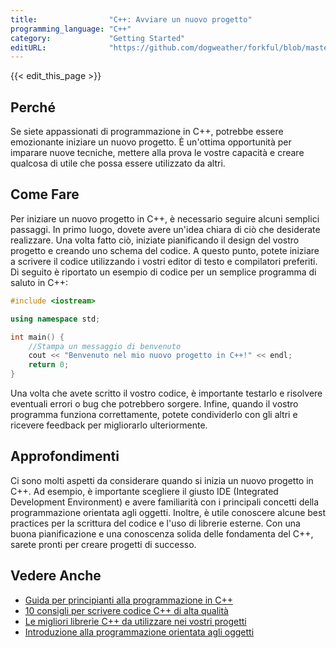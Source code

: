 ```yaml
---
title:                "C++: Avviare un nuovo progetto"
programming_language: "C++"
category:             "Getting Started"
editURL:              "https://github.com/dogweather/forkful/blob/master/content/it/cpp/starting-a-new-project.md"
---
```


{{< edit_this_page >}}

## Perché
Se siete appassionati di programmazione in C++, potrebbe essere emozionante iniziare un nuovo progetto. È un'ottima opportunità per imparare nuove tecniche, mettere alla prova le vostre capacità e creare qualcosa di utile che possa essere utilizzato da altri.

## Come Fare
Per iniziare un nuovo progetto in C++, è necessario seguire alcuni semplici passaggi. In primo luogo, dovete avere un'idea chiara di ciò che desiderate realizzare. Una volta fatto ciò, iniziate pianificando il design del vostro progetto e creando uno schema del codice. A questo punto, potete iniziare a scrivere il codice utilizzando i vostri editor di testo e compilatori preferiti. Di seguito è riportato un esempio di codice per un semplice programma di saluto in C++:

```C++
#include <iostream>

using namespace std;

int main() {
    //Stampa un messaggio di benvenuto
    cout << "Benvenuto nel mio nuovo progetto in C++!" << endl;
    return 0;
}
```

Una volta che avete scritto il vostro codice, è importante testarlo e risolvere eventuali errori o bug che potrebbero sorgere. Infine, quando il vostro programma funziona correttamente, potete condividerlo con gli altri e ricevere feedback per migliorarlo ulteriormente.

## Approfondimenti
Ci sono molti aspetti da considerare quando si inizia un nuovo progetto in C++. Ad esempio, è importante scegliere il giusto IDE (Integrated Development Environment) e avere familiarità con i principali concetti della programmazione orientata agli oggetti. Inoltre, è utile conoscere alcune best practices per la scrittura del codice e l'uso di librerie esterne. Con una buona pianificazione e una conoscenza solida delle fondamenta del C++, sarete pronti per creare progetti di successo.

## Vedere Anche
- [Guida per principianti alla programmazione in C++](https://www.codecademy.com/learn/learn-c-plus-plus)
- [10 consigli per scrivere codice C++ di alta qualità](https://www.techrepublic.com/article/10-tips-for-writing-high-performance-c-code/)
- [Le migliori librerie C++ da utilizzare nei vostri progetti](https://www.hongkiat.com/blog/c-plus-plus-libraries/)
- [Introduzione alla programmazione orientata agli oggetti](https://www.learncpp.com/cpp-tutorial/introduction-to-object-oriented-programming-oop/)